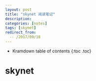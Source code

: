```yaml
---
layout: post
title: "skynet 阅读笔记"
description:
categories: [notes]
tags: [skynet]
redirect_from:
  -- /2017/09/18
---
```


* Kramdown table of contents
{:toc .toc}

# skynet